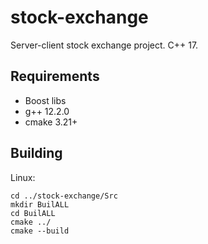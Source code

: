 # stock-exchange
Server-client stock exchange project. C++ 17.

## Requirements
- Boost libs
- g++ 12.2.0
- cmake 3.21+

## Building
Linux:
```
cd ../stock-exchange/Src
mkdir BuilALL
cd BuilALL
cmake ../
cmake --build
```
